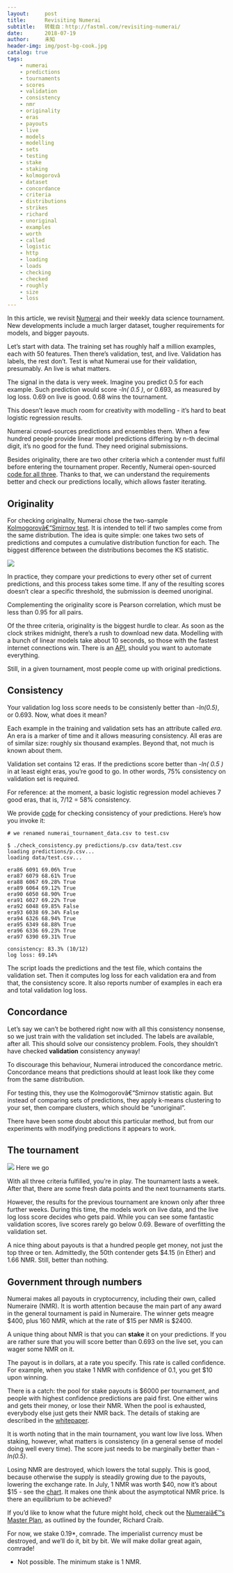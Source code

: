 ```yaml
---
layout:     post
title:      Revisiting Numerai
subtitle:   转载自：http://fastml.com/revisiting-numerai/
date:       2018-07-19
author:     未知
header-img: img/post-bg-cook.jpg
catalog: true
tags:
    - numerai
    - predictions
    - tournaments
    - scores
    - validation
    - consistency
    - nmr
    - originality
    - eras
    - payouts
    - live
    - models
    - modelling
    - sets
    - testing
    - stake
    - staking
    - kolmogorovâ
    - dataset
    - concordance
    - criteria
    - distributions
    - strikes
    - richard
    - unoriginal
    - examples
    - worth
    - called
    - logistic
    - http
    - loading
    - loads
    - checking
    - checked
    - roughly
    - size
    - loss
---
```


In this article, we revisit [Numerai](http://fastml.com/numerai-like-kaggle-but-with-a-clean-dataset-top-ten-in-the-money-and-recurring-payouts) and their weekly data science tournament. New developments include a much larger dataset, tougher requirements for models, and bigger payouts.










Let’s start with data. The training set has roughly half a million examples, each with 50 features. Then there’s validation, test, and live. Validation has labels, the rest don’t. Test is what Numerai use for their validation, presumably. An live is what matters.

The signal in the data is very week. Imagine you predict 0.5 for each example. Such prediction would score *-ln( 0.5 )*, or 0.693, as measured by log loss. 0.69 on live is good. 0.68 wins the tournament.

This doesn’t leave much room for creativity with modelling - it’s hard to beat logistic regression results.

Numerai crowd-sources predictions and ensembles them. When a few hundred people provide linear model predictions differing by n-th decimal digit, it’s no good for the fund. They need original submissions.

Besides originality, there are two other criteria which a contender must fulfil before entering the tournament proper. Recently, Numerai open-sourced [code for all three](https://github.com/numerai/submission-criteria). Thanks to that, we can understand the requirements better and check our predictions locally, which allows faster iterating.

## Originality

For checking originality, Numerai chose the two-sample [Kolmogorovâ€“Smirnov test](https://en.wikipedia.org/wiki/Kolmogorovâ%80“Smirnov_test). It is intended to tell if two samples come from the same distribution. The idea is quite simple: one takes two sets of predictions and computes a cumulative distribution function for each. The biggest difference between the distributions becomes the KS statistic.

![](http://fastml.com/images/numerai/2017/two_sample_kolmogorov_smirnov_test.png)


In practice, they compare your predictions to every other set of current predictions, and this process takes some time. If any of the resulting scores doesn’t clear a specific threshold, the submission is deemed unoriginal.

Complementing the originality score is Pearson correlation, which must be less than 0.95 for all pairs.

Of the three criteria, originality is the biggest hurdle to clear. As soon as the clock strikes midnight, there’s a rush to download new data. Modelling with a bunch of linear models take about 10 seconds, so those with the fastest internet connections win. There is an [API](https://github.com/numerai/NumerAPI), should you want to automate everything.

Still, in a given tournament, most people come up with original predictions.

## Consistency

Your validation log loss score needs to be consistenly better than *-ln(0.5)*, or 0.693. Now, what does it mean?

Each example in the training and validation sets has an attribute called *era*. An era is a marker of time and it allows measuring consistency. All eras are of similar size: roughly six thousand examples. Beyond that, not much is known about them.

Validation set contains 12 eras. If the predictions score better than *-ln( 0.5 )* in at least eight eras, you’re good to go. In other words, 75% consistency on validation set is required.

For reference: at the moment, a basic logistic regression model achieves 7 good eras, that is, 7/12 = 58% consistency.

We provide [code](https://github.com/zygmuntz/numer.ai/tree/master/2017) for checking consistency of your predictions. Here’s how you invoke it:

```
# we renamed numerai_tournament_data.csv to test.csv

$ ./check_consistency.py predictions/p.csv data/test.csv
loading predictions/p.csv...
loading data/test.csv...

era86 6091 69.06% True
era87 6079 68.61% True
era88 6067 69.28% True
era89 6064 69.12% True
era90 6050 68.90% True
era91 6027 69.22% True
era92 6048 69.85% False
era93 6038 69.34% False
era94 6326 68.94% True
era95 6349 68.88% True
era96 6336 69.23% True
era97 6390 69.31% True

consistency: 83.3% (10/12)
log loss: 69.14% 

```

The script loads the predictions and the test file, which contains the validation set. Then it computes log loss for each validation era and from that, the consistency score. It also reports number of examples in each era and total validation log loss.

## Concordance

Let’s say we can’t be bothered right now with all this consistency nonsense, so we just train with the validation set included. The labels are available, after all. This should solve our consistency problem. Fools, they shouldn’t have checked **validation** consistency anyway!

To discourage this behaviour, Numerai introduced the concordance metric. Concordance means that predictions should at least look like they come from the same distribution.

For testing this, they use the Kolmogorovâ€“Smirnov statistic again. But instead of comparing sets of predictions, they apply k-means clustering to your set, then compare clusters, which should be “unoriginal”.

There have been some doubt about this particular method, but from our experiments with modifying predictions it appears to work.

## The tournament

![](http://fastml.com/images/numerai/2017/performance.png)
Here we go

With all three criteria fulfilled, you’re in play. The tournament lasts a week. After that, there are some fresh data points and the next tournaments starts.

However, the results for the previous tournament are known only after three further weeks. During this time, the models work on live data, and the live log loss score decides who gets paid. While you can see some fantastic validation scores, live scores rarely go below 0.69. Beware of overfitting the validation set.

A nice thing about payouts is that a hundred people get money, not just the top three or ten. Admittedly, the 50th contender gets $4.15 (in Ether) and 1.66 NMR. Still, better than nothing.

## Government through numbers

Numerai makes all payouts in cryptocurrency, including their own, called Numeraire (NMR). It is worth attention because the main part of any award in the general tournament is paid in Numeraire. The winner gets meagre $400, plus 160 NMR, which at the rate of $15 per NMR is $2400.

A unique thing about NMR is that you can **stake** it on your predictions. If you are rather sure that you will score better than 0.693 on the live set, you can wager some NMR on it.

The payout is in dollars, at a rate you specify. This rate is called confidence. For example, when you stake 1 NMR with confidence of 0.1, you get $10 upon winning.

There is a catch: the pool for stake payouts is $6000 per tournament, and people with highest confidence predictions are paid first. One either wins and gets their money, or lose their NMR. When the pool is exhausted, everybody else just gets their NMR back. The details of staking are described in the [whitepaper](https://numer.ai/whitepaper.pdf).

It is worth noting that in the main tournament, you want low live loss. When staking, however, what matters is consistency (in a general sense of model doing well every time). The score just needs to be marginally better than *-ln(0.5)*.

Losing NMR are destroyed, which lowers the total supply. This is good, because otherwise the supply is steadily growing due to the payouts, lowering the exchange rate. In July, 1 NMR was worth $40, now it’s about $15 - see the [chart](https://coinmarketcap.com/currencies/numeraire). It makes one think about the asymptotical NMR price. Is there an equilibrium to be achieved?

If you’d like to know what the future might hold, check out the [Numeraiâ€™s Master Plan](https://medium.com/numerai/numerais-master-plan-1a00f133dba9), as outlined by the founder, Richard Craib.

For now, we stake 0.19*, comrade. The imperialist currency must be destroyed, and we’ll do it, bit by bit. We will make dollar great again, comrade!

* Not possible. The minimum stake is 1 NMR.

